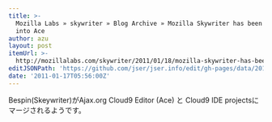 ```yaml
---
title: >-
  Mozilla Labs » skywriter » Blog Archive » Mozilla Skywriter has been merged
  into Ace
author: azu
layout: post
itemUrl: >-
  http://mozillalabs.com/skywriter/2011/01/18/mozilla-skywriter-has-been-merged-into-ace/
editJSONPath: 'https://github.com/jser/jser.info/edit/gh-pages/data/2011/01/index.json'
date: '2011-01-17T05:56:00Z'
---
```

Bespin(Skeywriter)がAjax.org Cloud9 Editor (Ace) と Cloud9 IDE projectsにマージされるようです。
